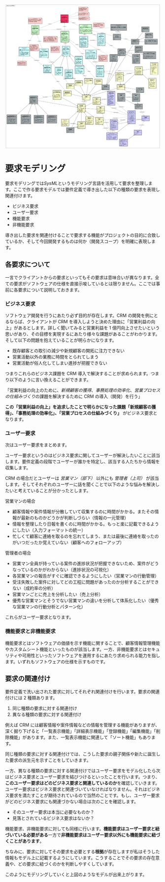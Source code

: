 ![要求モデル](/img/latest/req-model.jpg)

# 要求モデリング

要求モデリングでは*SysML*というモデリング言語を活用して要求を整理します。ここで作る要求モデルでは要件定義で導き出した以下の種類の要求を表現し関連付けます。

- ビジネス要求
- ユーザー要求
- 機能要求
- 非機能要求

導き出した要求を関連付けることで要求する機能がプロジェクトの目的に合致しているか、そして今回開発するものは何か（開発スコープ）を明確に表現します。

## 各要求について

一言でクライアントからの要求といってもその要求は意味合いが異なります。全ての要求がソフトウェアの仕様を直接示唆しているとは限りません。ここでは事前に各要求について説明しておきます。

### ビジネス要求

ソフトウェア開発を行うにあたり必ず目的が存在します。CRM の開発を例にとるならば、クライアントが CRM を導入しようと決めた理由に「営業利益の向上」があるとします。詳しく聞いてみると営業利益を 1 億円向上させたいという思いがあり、その目標を実現するにあたり様々な課題があることがわかります。そして以下の問題を抱えていることが明らかになります。

- 既存顧客との取引の減少や新規顧客の開拓に注力できない
- 営業活動以外の業務に時間をとられてしまう
- 営業活動が俗人化してしまい進捗が把握できない

つまりこれらのビジネス課題を CRM 導入で解決することが求められます。つまり以下のように言い換えることができます。

「営業利益の向上のために、_新規顧客の獲得_、_事務処理の効率化_、*営業プロセスの仕組みづくり*の課題を解決するために CRM の導入（開発）を行う」

**この「営業利益の向上」を追求したことで明らかになった課題「新規顧客の獲得」、「事務処理の効率化」、「営業プロセスの仕組みづくり」** がビジネス要求となります。

### ユーザー要求

次はユーザー要求をまとめます。

ユーザー要求というのはビジネス要求に関してユーザーが解決したいことに該当します。要件定義の段階でユーザーが誰かを特定し、該当する人たちから情報を収集します。

CRM の場合だとユーザーは _営業マン（部下）_ 以外にも _管理者（上司）_ が該当します。そしてそれぞれのユーザーに話を聞くことで以下のような悩みを解決したいと考えていることが分かったとします。

営業マンの場合

- 顧客情報や案件情報が分散していて収集するのに時間がかかる。またその情報が最新のものかどうかが判断しづらい（情報の一元管理）
- 情報を整理したり日報を書くのに時間がかかる。もっと楽に記載できるようにしたい（入力フォーマットの統一）
- 忙しくて顧客に連絡を取るのを忘れてしまう、または最後に連絡を取ったのがいつだったか覚えていない（顧客へのフォローアップ）

管理者の場合

- 営業マン全員が持っている案件の進捗状況が把握できないため、案件がどうなっているのかがわからない（進捗状況の可視化）
- 各営業マンの報告がすぐに確認できるようにしたい（営業マンの行動管理）
- 受注失敗した案件に対してどの工程に問題があったのか分析することができない（成約率の分析）
- 営業マンごとに売上を分析したい（売上分析）
- 優秀な営業マンとそうでない営業マンの違いを分析して体系化したい（優秀な営業マンの行動分析とパターン化）

これらがユーザー要求となります。

### 機能要求と非機能要求

機能要求とはソフトウェアの価値を示す機能に関することで、顧客情報管理機能やカスタムシート機能といったものが該当します。一方、非機能要求とはセキュリティや可用性といったソフトウェアを運用するにあたり求められる能力を指します。いずれもソフトウェアの仕様を示すものです。

## 要求の関連付け

要件定義で洗い出された要求に対してそれぞれ関連付けを行います。要求の関連付けには 2 種類あります。

1. 同じ種類の要求に対する関連付け
2. 異なる種類の要求に対する関連付け

例えば CRM には顧客情報や案件情報などの情報を管理する機能がありますが、深く掘り下げると「一覧表示機能」「詳細表示機能」「登録機能」「編集機能」「削除機能」があります。また、一覧表示機能に関連して「ソート機能」もあります。

同じ種類の要求に対する関連付けでは、こうした要求の親子関係や新たに誕生した要求の派生元を示すことをしていきます。

一方、異なる種類の要求に対する関連付けではユーザー要求をモデル化したら次はビジネス要求とユーザー要求を結びつけるといったことを行います。つまり、**このユーザー要求はどのビジネス要求と関連しているのか**を確認していきます。
ユーザー要求はビジネス要求と関連づいていなければなりません。それはビジネス要求を満たすことが期待されているので当然のことです。もし、ユーザー要求がどのビジネス要求にも関連づかない場合は次のことを確認します。

- そのユーザー要求は本当に必要なものか？
- 見落とされているビジネス要求はないか？

機能要求、非機能要求に対しても同様に行います。**機能要求はユーザー要求と紐づいている必要がある**一方で**非機能要求はユーザー要求以外にも機能要求に紐づくことがあります**。

ちなみに、要求に対してその要求を必要とする**根拠**が存在しますが私はそうした情報もモデル上に記載するようにしています。こうすることでその要求の存在意義や、どの要求に紐づくのかを判断しやすくしています。

このようにモデリングしていくと上図のようなモデルが出来上がります。
